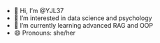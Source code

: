 - 👋 Hi, I’m @YJL37
- 👀 I’m interested in data science and psychology
- 🌱 I’m currently learning advanced RAG and OOP
- 😄 Pronouns: she/her

<!---
YJL37/YJL37 is a ✨ special ✨ repository because its `README.md` (this file) appears on your GitHub profile.
You can click the Preview link to take a look at your changes.
--->

